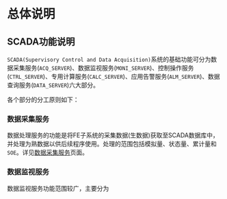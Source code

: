 # 总体说明

## SCADA功能说明

`SCADA(Supervisory Control and Data Acquisition)`系统的基础功能可分为数据采集服务(`ACQ_SERVER`)、数据监视服务(`MONI_SERVER`)、控制操作服务(`CTRL_SERVER`)、专用计算服务(`CALC_SERVER`)、应用告警服务(`ALM_SERVER`)、数据查询服务(`DATA_SERVER`)六大部分。

各个部分的分工原则如下：

### 数据采集服务
数据处理服务的功能是将FE子系统的采集数据(生数据)获取至SCADA数据库中，并处理为熟数据以供后续程序使用。处理的范围包括模拟量、状态量、累计量和`SOE`。详见[数据采集服务](acq-server.md)页面。

### 数据监视服务
数据监视服务功能范围较广，主要分为
